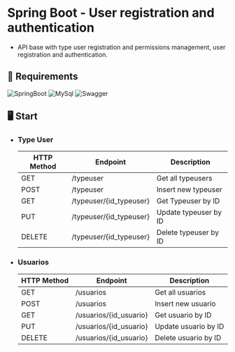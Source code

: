 # Spring Boot - User registration and authentication

- API base with type user registration and permissions management, user registration and authentication.



## :link: Requirements
![SpringBoot](https://img.shields.io/badge/Spring-6DB33F?style=for-the-badge&logo=spring&logoColor=white)
![MySql](https://img.shields.io/badge/MySQL-005C84?style=for-the-badge&logo=mysql&logoColor=white)
![Swagger](https://img.shields.io/badge/Swagger-85EA2D?style=for-the-badge&logo=Swagger&logoColor=white)





## :desktop_computer: Start



* ### Type User 

  | HTTP Method  | Endpoint                | Description          |
  |--------------|-------------------------|----------------------|
  | GET          | /typeuser               | Get all typeusers    |
  | POST         | /typeuser               | Insert new typeuser  |
  | GET          | /typeuser/{id_typeuser} | Get Typeuser by ID   |
  | PUT          | /typeuser/{id_typeuser} | Update typeuser by ID|
  | DELETE       | /typeuser/{id_typeuser} | Delete typeuser by ID|


* ### Usuarios
  | HTTP Method  | Endpoint               | Description        |
    |--------------|------------------------|--------------------|
  | GET          | /usuarios              | Get all usuarios   |
  | POST         | /usuarios              | Insert new usuario |
  | GET          | /usuarios/{id_usuario} | Get usuario by ID  |
  | PUT          | /usuarios/{id_usuario} | Update usuario by ID|
  | DELETE       | /usuarios/{id_usuario} | Delete usuario by ID|


